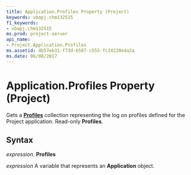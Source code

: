 ```yaml
---
title: Application.Profiles Property (Project)
keywords: vbapj.chm132515
f1_keywords:
- vbapj.chm132515
ms.prod: project-server
api_name:
- Project.Application.Profiles
ms.assetid: 4b57eb31-f73d-6587-c555-fc14220e4a2a
ms.date: 06/08/2017
---
```



# Application.Profiles Property (Project)

Gets a  **[Profiles](profile-object-project.md)** collection representing the log on profiles defined for the Project application. Read-only **Profiles**.


## Syntax

 _expression_. **Profiles**

 _expression_ A variable that represents an **Application** object.


